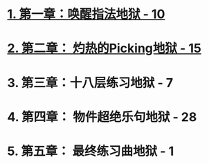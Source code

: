 
#  [1. 第一章：唤醒指法地狱 - 10](./第一章.md)

#  [2. 第二章： 灼热的Picking地狱 - 15](./第二章.md)

#  3. 第三章：十八层练习地狱 - 7

#  4. 第四章： 物件超绝乐句地狱 - 28

#  5. 第五章： 最终练习曲地狱 - 1